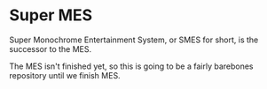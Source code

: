 # Super MES
Super Monochrome Entertainment System, or SMES for short, is the successor to the MES.

The MES isn't finished yet, so this is going to be a fairly barebones repository until we finish MES.
